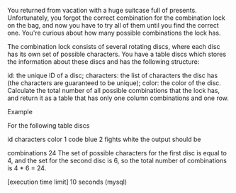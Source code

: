 You returned from vacation with a huge suitcase full of presents. Unfortunately, you forgot the correct combination for the combination lock on the bag, and now you have to try all of them until you find the correct one. You're curious about how many possible combinations the lock has.

The combination lock consists of several rotating discs, where each disc has its own set of possible characters. You have a table discs which stores the information about these discs and has the following structure:

id: the unique ID of a disc;
characters: the list of characters the disc has (the characters are guaranteed to be unique);
color: the color of the disc.
Calculate the total number of all possible combinations that the lock has, and return it as a table that has only one column combinations and one row.

Example

For the following table discs

id	characters	color
1	code	blue
2	fights	white
the output should be

combinations
24
The set of possible characters for the first disc is equal to 4, and the set for the second disc is 6, so the total number of combinations is 4 * 6 = 24.

[execution time limit] 10 seconds (mysql)
